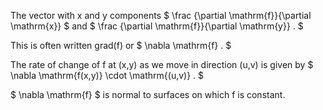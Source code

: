 The vector with x and y components
$ \frac {\partial \mathrm{f}}{\partial 
\mathrm{x}} $ and $ \frac {\partial \mathrm{f}}{\partial \mathrm{y}} . $

This is often written grad(f) or $ \nabla \mathrm{f} . $

The rate of change of f at (x,y) as we move in direction (u,v) is given
by $ \nabla \mathrm{f(x,y)} \cdot \mathrm{(u,v)} . $

$ \nabla \mathrm{f} $ is normal to surfaces on which f is constant.
